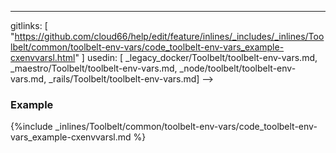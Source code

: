 ---
gitlinks: [ "https://github.com/cloud66/help/edit/feature/inlines/_includes/_inlines/Toolbelt/common/toolbelt-env-vars/code_toolbelt-env-vars_example-cxenvvarsl.html" ]
 usedin: [ _legacy_docker/Toolbelt/toolbelt-env-vars.md, _maestro/Toolbelt/toolbelt-env-vars.md, _node/toolbelt/toolbelt-env-vars.md, _rails/Toolbelt/toolbelt-env-vars.md] -->


### Example

{%include _inlines/Toolbelt/common/toolbelt-env-vars/code_toolbelt-env-vars_example-cxenvvarsl.md %}
